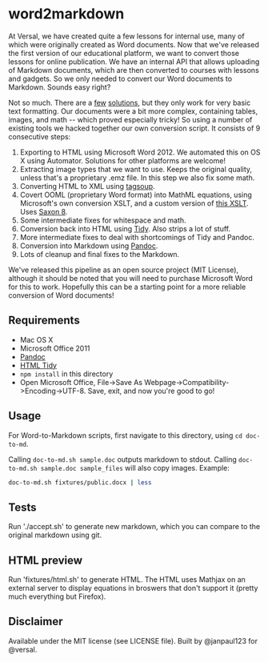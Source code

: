 # word2markdown

At Versal, we have created quite a few lessons for internal use, many of which were originally created as Word documents. Now that we've released the first version of our educational platform, we want to convert those lessons for online publication. We have an internal API that allows uploading of Markdown documents, which are then converted to courses with lessons and gadgets. So we only needed to convert our Word documents to Markdown. Sounds easy right?

Not so much. There are a [few](http://stackoverflow.com/questions/1043768/quickly-convert-rtf-doc-files-to-markdown-syntax-with-php) [solutions](http://gio.act.gov.au/2013/03/13/document-conversion-markdown/), but they only work for very basic text formatting. Our documents were a bit more complex, containing tables, images, and math -- which proved especially tricky! So using a number of existing tools we hacked together our own conversion script. It consists of 9 consecutive steps:

1. Exporting to HTML using Microsoft Word 2012. We automated this on OS X using Automator. Solutions for other platforms are welcome!
2. Extracting image types that we want to use. Keeps the original quality, unless that's a proprietary .emz file. In this step we also fix some math.
3. Converting HTML to XML using [tagsoup](http://ccil.org/~cowan/XML/tagsoup/).
4. Covert OOML (proprietary Word format) into MathML equations, using Microsoft's own conversion XSLT, and a custom version of [this XSLT](http://dpcarlisle.blogspot.nl/2007/04/xhtml-and-mathml-from-office-20007.html). Uses [Saxon 8](http://saxon.sourceforge.net/).
5. Some intermediate fixes for whitespace and math.
6. Conversion back into HTML using [Tidy](http://tidy.sourceforge.net/). Also strips a lot of stuff.
7. More intermediate fixes to deal with shortcomings of Tidy and Pandoc.
8. Conversion into Markdown using [Pandoc](http://johnmacfarlane.net/pandoc/installing.html).
9. Lots of cleanup and final fixes to the Markdown.

We've released this pipeline as an open source project (MIT License), although it should be noted that you will need to purchase Microsoft Word for this to work. Hopefully this can be a starting point for a more reliable conversion of Word documents!

## Requirements

- Mac OS X
- Microsoft Office 2011
- [Pandoc](http://johnmacfarlane.net/pandoc/installing.html)
- [HTML Tidy](http://tidy.sourceforge.net/)
- `npm install` in this directory
- Open Microsoft Office, File->Save As Webpage->Compatibility->Encoding->UTF-8. Save, exit, and now you're good to go!

## Usage

For Word-to-Markdown scripts, first navigate to this directory, using `cd doc-to-md`.

Calling `doc-to-md.sh sample.doc` outputs markdown to stdout. Calling `doc-to-md.sh sample.doc sample_files` will also copy images. Example:

```bash
doc-to-md.sh fixtures/public.docx | less
```

## Tests

Run './accept.sh' to generate new markdown, which you can compare to the original markdown using git.

## HTML preview

Run 'fixtures/html.sh' to generate HTML. The HTML uses Mathjax on an external server to display equations in broswers that don't support it (pretty much everything but Firefox).

## Disclaimer

Available under the MIT license (see LICENSE file). Built by @janpaul123 for @versal.
